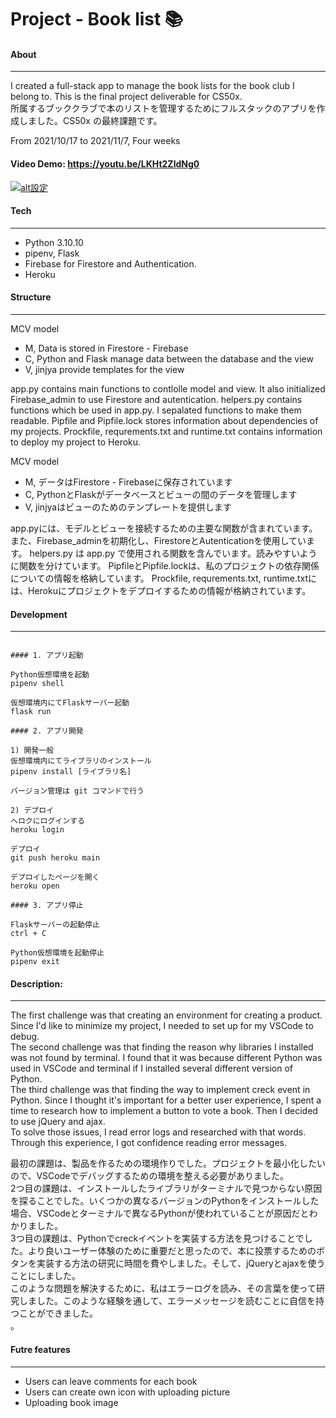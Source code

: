 # Project - Book list 📚

#### About 
---

I created a full-stack app to manage the book lists for the book club I belong to.
This is the final project deliverable for CS50x.<br>
所属するブッククラブで本のリストを管理するためにフルスタックのアプリを作成しました。CS50x の最終課題です。

From 2021/10/17 to 2021/11/7, Four weeks

#### Video Demo: https://youtu.be/LKHt2ZldNg0

[![alt設定](http://img.youtube.com/vi/LKHt2ZldNg0/0.jpg)](https://www.youtube.com/watch?v=LKHt2ZldNg0)

#### Tech
---

- Python 3.10.10
- pipenv, Flask
- Firebase for Firestore and Authentication.
- Heroku

#### Structure
---

MCV model 
- M,  Data is stored in Firestore - Firebase
- C,  Python and Flask manage data between the database and the view
- V,  jinjya provide templates for the view

app.py contains main functions to contlolle model and view. It also initialized Firebase_admin to use Firestore and autentication. 
helpers.py contains functions which be used in app.py. I sepalated functions to make them readable. 
Pipfile and Pipfile.lock stores information about dependencies of my projects. 
Prockfile, requrements.txt and runtime.txt contains information to deploy my project to Heroku. <br>

MCV model 
- M, データはFirestore - Firebaseに保存されています
- C, PythonとFlaskがデータベースとビューの間のデータを管理します
- V, jinjyaはビューのためのテンプレートを提供します

app.pyには、モデルとビューを接続するための主要な関数が含まれています。また、Firebase_adminを初期化し、FirestoreとAutenticationを使用しています。
helpers.py は app.py で使用される関数を含んでいます。読みやすいように関数を分けています。
PipfileとPipfile.lockは、私のプロジェクトの依存関係についての情報を格納しています。
Prockfile, requrements.txt, runtime.txtには、Herokuにプロジェクトをデプロイするための情報が格納されています。

#### Development
---

```

#### 1. アプリ起動

Python仮想環境を起動
pipenv shell

仮想環境内にてFlaskサーバー起動
flask run

#### 2. アプリ開発

1) 開発一般
仮想環境内にてライブラリのインストール
pipenv install [ライブラリ名]

バージョン管理は git コマンドで行う

2) デプロイ
ヘロクにログインする
heroku login

デプロイ
git push heroku main

デプロイしたページを開く
heroku open

#### 3. アプリ停止

Flaskサーバーの起動停止
ctrl + C

Python仮想環境を起動停止
pipenv exit

```

#### Description: 
---

The first challenge was that creating an environment for creating a product. Since I'd like to minimize my project, I needed to set up for my VSCode to debug.<br>
The second challenge was that finding the reason why libraries I installed was not found by terminal. I found that it was because different Python was used in VSCode and terminal if I installed several different version of Python.<br>
The third challenge was that finding the way to implement creck event in Python.   Since I thought it's important for a better user experience, I spent a time to research how to implement a button to vote a book. Then I decided to use jQuery and ajax.<br>
To solve those issues, I read error logs and researched with that words. Through this experience, I got confidence reading error messages.<br>

最初の課題は、製品を作るための環境作りでした。プロジェクトを最小化したいので、VSCodeでデバッグするための環境を整える必要がありました。<br>
2つ目の課題は、インストールしたライブラリがターミナルで見つからない原因を探ることでした。いくつかの異なるバージョンのPythonをインストールした場合、VSCodeとターミナルで異なるPythonが使われていることが原因だとわかりました。<br>
3つ目の課題は、Pythonでcreckイベントを実装する方法を見つけることでした。より良いユーザー体験のために重要だと思ったので、本に投票するためのボタンを実装する方法の研究に時間を費やしました。そして、jQueryとajaxを使うことにしました。<br>
このような問題を解決するために、私はエラーログを読み、その言葉を使って研究しました。このような経験を通して、エラーメッセージを読むことに自信を持つことができました。<br>。

#### Futre features
---

- Users can leave comments for each book
- Users can create own icon with uploading picture
- Uploading book image
